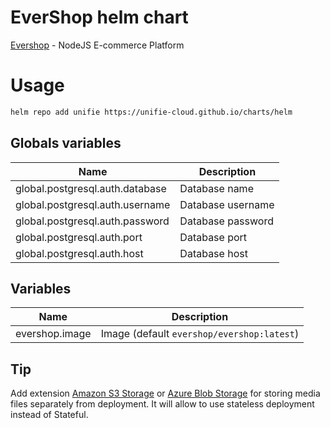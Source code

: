 # EverShop helm chart

[Evershop](https://evershop.io) - NodeJS E-commerce Platform

# Usage

```bash
helm repo add unifie https://unifie-cloud.github.io/charts/helm
```

## Globals variables

| Name                            | Description       |
| ------------------------------- | ----------------- |
| global.postgresql.auth.database | Database name     |
| global.postgresql.auth.username | Database username |
| global.postgresql.auth.password | Database password |
| global.postgresql.auth.port     | Database port     |
| global.postgresql.auth.host     | Database host     |

## Variables

| Name           | Description                                |
| -------------- | ------------------------------------------ |
| evershop.image | Image (default `evershop/evershop:latest`) |

## Tip

Add extension [Amazon S3 Storage](https://evershop.io/extensions) or [Azure Blob Storage](https://evershop.io/extensions) for storing media files separately from deployment.
It will allow to use stateless deployment instead of Stateful.
